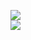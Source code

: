 [![](https://img.shields.io/badge/Made%20With-Github%20Spray-lightgrey.svg?style=for-the-badge&logo=github)](https://github.com/Annihil/github-spray#21035)  
[![](https://i.imgur.com/2DrTn0Z.gif)](https://github.com/Annihil/github-spray)